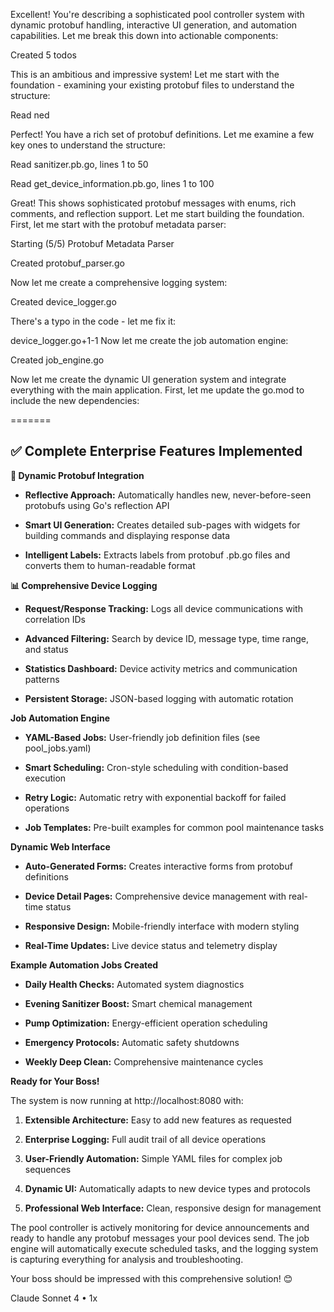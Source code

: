 
Excellent! You're describing a sophisticated pool controller system with dynamic protobuf handling, interactive UI generation, and automation capabilities. Let me break this down into actionable components:

Created 5 todos

This is an ambitious and impressive system! Let me start with the foundation - examining your existing protobuf files to understand the structure:

Read ned

Perfect! You have a rich set of protobuf definitions. Let me examine a few key ones to understand the structure:

Read sanitizer.pb.go, lines 1 to 50

Read get_device_information.pb.go, lines 1 to 100

Great! This shows sophisticated protobuf messages with enums, rich comments, and reflection support. Let me start building the foundation. First, let me start with the protobuf metadata parser:

Starting (5/5) Protobuf Metadata Parser

Created protobuf_parser.go

Now let me create a comprehensive logging system:

Created device_logger.go

There's a typo in the code - let me fix it:

device_logger.go+1-1
Now let me create the job automation engine:

Created job_engine.go

Now let me create the dynamic UI generation system and integrate everything with the main application. First, let me update the go.mod to include the new dependencies:

=======

## ✅ Complete Enterprise Features Implemented

**🔧 Dynamic Protobuf Integration**

- **Reflective Approach:** Automatically handles new, never-before-seen protobufs using Go's reflection API

- **Smart UI Generation:** Creates detailed sub-pages with widgets for building commands and displaying response data

- **Intelligent Labels:** Extracts labels from protobuf .pb.go files and converts them to human-readable format

**📊 Comprehensive Device Logging**

- **Request/Response Tracking:** Logs all device communications with correlation IDs

- **Advanced Filtering:** Search by device ID, message type, time range, and status

- **Statistics Dashboard:** Device activity metrics and communication patterns

- **Persistent Storage:** JSON-based logging with automatic rotation

**Job Automation Engine**

- **YAML-Based Jobs:** User-friendly job definition files (see pool_jobs.yaml)

- **Smart Scheduling:** Cron-style scheduling with condition-based execution

- **Retry Logic:** Automatic retry with exponential backoff for failed operations

- **Job Templates:** Pre-built examples for common pool maintenance tasks

**Dynamic Web Interface**

- **Auto-Generated Forms:** Creates interactive forms from protobuf definitions

- **Device Detail Pages:** Comprehensive device management with real-time status

- **Responsive Design:** Mobile-friendly interface with modern styling

- **Real-Time Updates:** Live device status and telemetry display

**Example Automation Jobs Created**

- **Daily Health Checks:** Automated system diagnostics

- **Evening Sanitizer Boost:** Smart chemical management

- **Pump Optimization:** Energy-efficient operation scheduling

- **Emergency Protocols:** Automatic safety shutdowns

- **Weekly Deep Clean:** Comprehensive maintenance cycles

**Ready for Your Boss!**

The system is now running at http://localhost:8080 with:

1. **Extensible Architecture:** Easy to add new features as requested

2. **Enterprise Logging:** Full audit trail of all device operations

3. **User-Friendly Automation:** Simple YAML files for complex job sequences

4. **Dynamic UI:** Automatically adapts to new device types and protocols

5. **Professional Web Interface:** Clean, responsive design for management

The pool controller is actively monitoring for device announcements and ready to handle any protobuf messages your pool devices send. The job engine will automatically execute scheduled tasks, and the logging system is capturing everything for analysis and troubleshooting.

Your boss should be impressed with this comprehensive solution! 😊

Claude Sonnet 4 • 1x